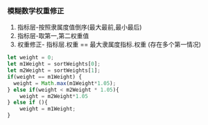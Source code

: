 ### 模糊数学权重修正
1. 指标层-按照隶属度值倒序(最大最前,最小最后)
2. 指标层-取第一,第二权重值
3. 权重修正- 指标层.权重 == 最大隶属度指标.权重 (存在多个第一情况)
```javascript
let weight = 0;
let m1Weight = sortWeights[0];
let m2Weight = sortWeights[1];
if(weight == m1Weight) {
  weight = Math.max(m1Weight*1.05);
} else if(weight < m2Weight * 1.05){
    weight = m2Weight*1.05
} else if (){
    weight = m1Weight;
}
```